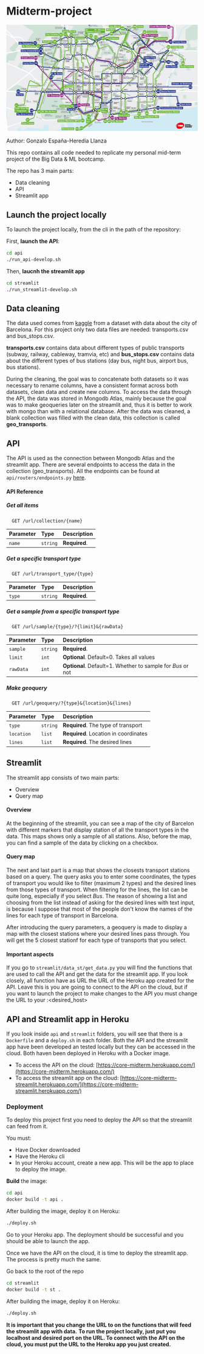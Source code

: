 # Midterm-project

![](imgs/tp_barna.jpg)

Author: Gonzalo España-Heredia Llanza

This repo contains all code needed to replicate my personal mid-term project of the Big Data & ML bootcamp.

The repo has 3 main parts:
- Data cleaning
- API
- Streamlit app

## Launch the project locally

To launch the project locally, from the cli in the path of the repository:

First, **launch the API**:

```bash
cd api
./run_api-develop.sh
```

Then, **laucnh the streamlit app**

```bash
cd streamlit
./run_streamlit-develop.sh
```

## Data cleaning

The data used comes from [kaggle](https://www.kaggle.com/datasets/xvivancos/barcelona-data-sets) from a dataset with data about the city of Barcelona. For this project only two data files are needed: transports.csv and bus_stops.csv.

**transports.csv** contains data about different types of public transports (subway, railway, cableway, tramvia, etc) and **bus_stops.csv** contains data about the different types of bus stations (day bus, night bus, airport bus, bus stations). 

During the cleaning, the goal was to concatenate both datasets so it was necessary to rename columns, have a consistent format across both datasets, clean data and create new columns. To access the data through the API, the data was stored in Mongodb Atlas, mainly because the goal was to make geoqueries later on the streamlit and, thus it is better to work with mongo than with a relational database. After the data was cleaned, a blank collection was filled with the clean data, this collection is called **geo_transports**.

## API

The API is used as the connection between Mongodb Atlas and the streamlit app. There are several endpoints to access the data in the collection (geo_transports). All the endpoints can be found at `api/routers/endpoints.py` [here](https://github.com/gehll/Midterm-project/blob/BACKUP/api/Routers/endpoints.py).


#### API Reference

##### Get all items

```http
  GET /url/collection/{name}
```

| Parameter | Type     | Description                |
| :-------- | :------- | :------------------------- |
| `name` | `string` | **Required**.|

##### Get a specific transport type

```http
  GET /url/transport_type/{type}
```

| Parameter | Type     | Description                       |
| :-------- | :------- | :-------------------------------- |
| `type`      | `string` | **Required**. |

##### Get a sample from a specific transport type

```http
  GET /url/sample/{type}/?{limit}&{rawData}
```

| Parameter | Type     | Description                       |
| :-------- | :------- | :-------------------------------- |
| `sample`      | `string` | **Required**. |
| `limit`      | `int` | **Optional**. Default=0. Takes all values |
| `rawData`      | `int` | **Optional**. Default=1. Whether to sample for *Bus* or not |


##### Make geoquery

```http
  GET /url/geoquery/?{type}&{location}&{lines}
```

| Parameter | Type     | Description                       |
| :-------- | :------- | :-------------------------------- |
| `type`      | `string` | **Required**. The type of transport|
| `location`      | `list` | **Required**. Location in coordinates|
| `lines`      | `list` | **Required**. The desired lines|


## Streamlit

The streamlit app consists of two main parts:
- Overview
- Query map

#### Overview

At the beginning of the streamlit, you can see a map of the city of Barcelon with different markers that display station of all the transport types in the data. This maps shows only a sample of all stations. Also, before the map, you can find a sample of the data by clicking on a checkbox.

#### Query map

The next and last part is a map that shows the closests transport stations based on a query. The query asks you to enter some coordinates, the types of transport you would like to filter (maximum 2 types) and the desired lines from those types of transport. When filtering for the lines, the list can be quite long, especially if you select *Bus*. The reason of showing a list and choosing from the list instead of asking for the desired lines with text input, is because I suppose that most of the people don't know the names of the lines for each type of transport in Barcelona.

After introducing the query parameters, a geoquery is made to display a map with the closest stations where your desired lines pass through. You will get the 5 closest stationf for each type of transports that you select.

#### Important aspects

If you go to `streamlit/data_st/get_data.py` you will find the functions that are used to call the API and get the data for the streamlit app. If you look closely, all function have as URL the URL of the Heroku app created for the API. Leave this is you are going to connect to the API on the cloud, but if you want to launch the project to make changes to the API you must change the URL to your <localhost>:<desired_host>

## API and Streamlit app in Heroku

If you look inside `api` and `streamlit` folders, you will see that there is a `Dockerfile` and a `deploy.sh` in each folder. Both the API and the streamlit app have been developed an tested locally but they can be accessed in the cloud. Both haven been deployed in Heroku with a Docker image.

- To access the API on the cloud: [https://core-midterm.herokuapp.com/](https://core-midterm.herokuapp.com/)
- To access the streamlit app on the cloud: [https://core-midterm-streamlit.herokuapp.com/](https://core-midterm-streamlit.herokuapp.com/)


### Deployment

To deploy this project first you need to deploy the API so that the streamlit can feed from it.

You must:
- Have Docker downloaded 
- Have the Heroku cli 
- In your Heroku account, create a new app. This will be the app to place to deploy the image.

**Build** the image:

```bash
cd api
docker build -t api .
```

After building the image, deploy it on Heroku:

```bash
./deploy.sh
```

Go to your Heroku app. The deployment should be successful and you should be able to launch the app.

Once we have the API on the cloud, it is time to deploy the streamlit app. The process is pretty much the same.

Go back to the root of the repo

```bash
cd streamlit
docker build -t st .
```

After building the image, deploy it on Heroku:

```bash
./deploy.sh
```

**It is important that you change the URL to on the functions that will feed the streamlit app with data.**
**To run the project locally, just put you localhost and desired port on the URL. To connect with the API on the cloud, you must put the URL to the Heroku app you just created.**

